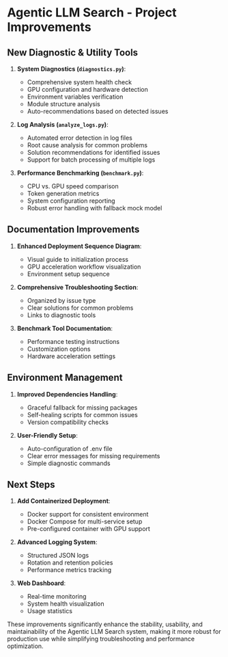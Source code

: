 # Agentic LLM Search - Project Improvements

## New Diagnostic & Utility Tools

1. **System Diagnostics (`diagnostics.py`)**:
   - Comprehensive system health check
   - GPU configuration and hardware detection
   - Environment variables verification
   - Module structure analysis
   - Auto-recommendations based on detected issues

2. **Log Analysis (`analyze_logs.py`)**:
   - Automated error detection in log files
   - Root cause analysis for common problems
   - Solution recommendations for identified issues
   - Support for batch processing of multiple logs

3. **Performance Benchmarking (`benchmark.py`)**:
   - CPU vs. GPU speed comparison
   - Token generation metrics
   - System configuration reporting
   - Robust error handling with fallback mock model

## Documentation Improvements

1. **Enhanced Deployment Sequence Diagram**:
   - Visual guide to initialization process
   - GPU acceleration workflow visualization
   - Environment setup sequence

2. **Comprehensive Troubleshooting Section**:
   - Organized by issue type
   - Clear solutions for common problems
   - Links to diagnostic tools

3. **Benchmark Tool Documentation**:
   - Performance testing instructions
   - Customization options
   - Hardware acceleration settings

## Environment Management

1. **Improved Dependencies Handling**:
   - Graceful fallback for missing packages
   - Self-healing scripts for common issues
   - Version compatibility checks

2. **User-Friendly Setup**:
   - Auto-configuration of .env file
   - Clear error messages for missing requirements
   - Simple diagnostic commands

## Next Steps

1. **Add Containerized Deployment**:
   - Docker support for consistent environment
   - Docker Compose for multi-service setup
   - Pre-configured container with GPU support

2. **Advanced Logging System**:
   - Structured JSON logs
   - Rotation and retention policies
   - Performance metrics tracking

3. **Web Dashboard**:
   - Real-time monitoring
   - System health visualization
   - Usage statistics

These improvements significantly enhance the stability, usability, and maintainability of the Agentic LLM Search system, making it more robust for production use while simplifying troubleshooting and performance optimization.
